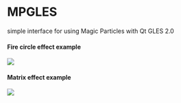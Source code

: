 # MPGLES
simple interface for using Magic Particles with Qt GLES 2.0

#### Fire circle effect example
![](https://github.com/iMashine/MPGLES/blob/master/example01.png)
#### Matrix effect example
![](https://github.com/iMashine/MPGLES/blob/master/example02.png)

